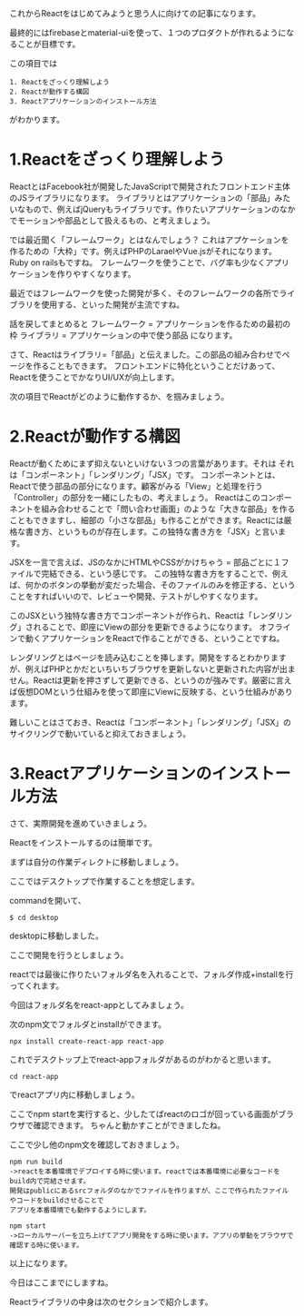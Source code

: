 これからReactをはじめてみようと思う人に向けての記事になります。

最終的にはfirebaseとmaterial-uiを使って、１つのプロダクトが作れるようになることが目標です。

この項目では
```
1. Reactをざっくり理解しよう
2. Reactが動作する構図
3. Reactアプリケーションのインストール方法
```

がわかります。

# 1.Reactをざっくり理解しよう

ReactとはFacebook社が開発したJavaScriptで開発されたフロントエンド主体のJSライブラリになります。
ライブラリとはアプリケーションの「部品」みたいなもので、例えばjQueryもライブラリです。作りたいアプリケーションのなかでモーションや部品として扱えるもの、と考えましょう。

では最近聞く「フレームワーク」とはなんでしょう？
これはアプケーションを作るための「大枠」です。例えばPHPのLaraelやVue.jsがそれになります。Ruby on railsもですね。
フレームワークを使うことで、バグ率も少なくアプリケーションを作りやすくなります。

最近ではフレームワークを使った開発が多く、そのフレームワークの各所でライブラリを使用する、といった開発が主流ですね。

話を戻してまとめると
フレームワーク = アプリケーションを作るための最初の枠
ライブラリ = アプリケーションの中で使う部品
になります。

さて、Reactはライブラリ=「部品」と伝えました。この部品の組み合わせでページを作ることもできます。
フロントエンドに特化ということだけあって、Reactを使うことでかなりUI/UXが向上します。

次の項目でReactがどのように動作するか、を掴みましょう。


# 2.Reactが動作する構図

Reactが動くためにまず抑えないといけない３つの言葉があります。それは
それは「コンポーネント」「レンダリング」「JSX」です。
コンポーネントとは、Reactで使う部品の部分になります。顧客がみる「View」と処理を行う「Controller」の部分を一緒にしたもの、考えましょう。
Reactはこのコンポーネントを組み合わせることで「問い合わせ画面」のような「大きな部品」を作ることもできますし、細部の「小さな部品」も作ることができます。Reactには厳格な書き方、というものが存在します。この独特な書き方を「JSX」と言います。

JSXを一言で言えば、JSのなかにHTMLやCSSがかけちゃう = 部品ごとに１ファイルで完結できる、という感じです。
この独特な書き方をすることで、例えば、何かのボタンの挙動が変だった場合、そのファイルのみを修正する、ということをすればいいので、レビューや開発、テストがしやすくなります。

このJSXという独特な書き方でコンポーネントが作られ、Reactは「レンダリング」されることで、即座にViewの部分を更新できるようになります。
オフラインで動くアプリケーションをReactで作ることができる、ということですね。

レンダリングとはページを読み込むことを挿します。開発をするとわかりますが、例えばPHPとかだといちいちブラウザを更新しないと更新された内容が出ません。Reactは更新を押さずして更新できる、というのが強みです。厳密に言えば仮想DOMという仕組みを使って即座にViewに反映する、という仕組みがあります。

難しいことはさておき、Reactは「コンポーネント」「レンダリング」「JSX」のサイクリングで動いていると抑えておきましょう。




# 3.Reactアプリケーションのインストール方法

さて、実際開発を進めていきましょう。

Reactをインストールするのは簡単です。

まずは自分の作業ディレクトに移動しましょう。

ここではデスクトップで作業することを想定します。

commandを開いて、
```
$ cd desktop
```

desktopに移動しました。

ここで開発を行うとしましょう。

reactでは最後に作りたいフォルダ名を入れることで、フォルダ作成+installを行ってくれます。

今回はフォルダ名をreact-appとしてみましょう。

次のnpm文でフォルダとinstallができます。

```
npx install create-react-app react-app
```

これでデスクトップ上でreact-appフォルダがあるのがわかると思います。

```
cd react-app
```
でreactアプリ内に移動しましょう。

ここでnpm startを実行すると、少したてばreactのロゴが回っている画面がブラウザで確認できます。
ちゃんと動かすことができましたね。

ここで少し他のnpm文を確認しておきましょう。
```
npm run build 
->reactを本番環境でデプロイする時に使います。reactでは本番環境に必要なコードをbuild内で完結させます。
開発はpublicにあるsrcフォルダのなかでファイルを作りますが、ここで作られたファイルやコードをbuildさせることで
アプリを本番環境でも動作するようにします。

npm start 
->ローカルサーバーを立ち上げてアプリ開発をする時に使います。アプリの挙動をブラウザで確認する時に使います。
```
以上になります。

今日はここまでにしますね。

Reactライブラリの中身は次のセクションで紹介します。
